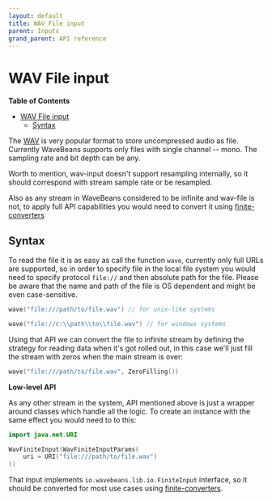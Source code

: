 ```yaml
---
layout: default
title: WAV File input
parent: Inputs
grand_parent: API reference
---
```

WAV File input
=======

<!-- START doctoc generated TOC please keep comment here to allow auto update -->
<!-- DON'T EDIT THIS SECTION, INSTEAD RE-RUN doctoc TO UPDATE -->
**Table of Contents**

- [WAV File input](#wav-file-input)
  - [Syntax](#syntax)

<!-- END doctoc generated TOC please keep comment here to allow auto update -->

The [WAV](https://en.wikipedia.org/wiki/WAV) is very popular format to store uncompressed audio as file. Currently WaveBeans supports only files with single channel -- mono. The sampling rate and bit depth can be any.

Worth to mention, wav-input doesn't support resampling internally, so it should correspond with stream sample rate or be resampled.

Also as any stream in WaveBeans considered to be infinite and wav-file is not, to apply full API capabilities you would need to convert it using [finite-converters](finite-converters.md)

Syntax
----

To read the file it is as easy as call the function `wave`, currently only full URLs are supported, so in order to specify file in the local file system you would need to specify protocol `file://` and then absolute path for the file. Please be aware that the name and path of the file is OS dependent and might be even case-sensitive.

```kotlin
wave("file:///path/to/file.wav") // for unix-like systems

wave("file://c:\\path\\to\\file.wav") // for windows systems
```

Using that API we can convert the file to infinite stream by defining the strategy for reading data when it's got rolled out, in this case we'll just fill the stream with zeros when the main stream is over:

```kotlin
wave("file:///path/to/file.wav", ZeroFilling())
```

**Low-level API**

As any other stream in the system, API mentioned above is just a wrapper around classes which handle all the logic. To create an instance with the same effect you would need to to this:

```kotlin
import java.net.URI

WavFiniteInput(WavFiniteInputParams(
    uri = URI("file:///path/to/file.wav")
))
```

That input implements `io.wavebeans.lib.io.FiniteInput` interface, so it should be converted for most use cases using [finite-converters](finite-converters.md).